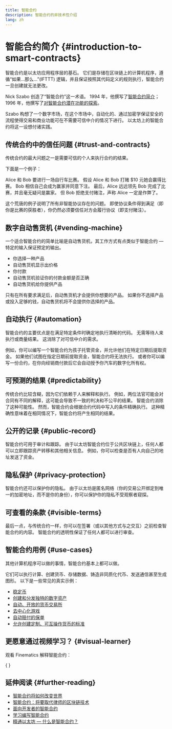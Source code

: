 ```yaml
---
title: 智能合约
description: 智能合约的非技术性介绍
lang: zh
---
```


# 智能合约简介 \{#introduction-to-smart-contracts}

智能合约是以太坊应用程序层的基石。 它们是存储在区块链上的计算机程序，遵循“如果...那么...”(IFTTT) 逻辑，并且保证按照其代码定义的规则执行，智能合约一旦创建就无法更改。

Nick Szabo 创造了“智能合约”这一术语。 1994 年，他撰写了[智能合约简介](https://www.fon.hum.uva.nl/rob/Courses/InformationInSpeech/CDROM/Literature/LOTwinterschool2006/szabo.best.vwh.net/smart.contracts.html)；1996 年，他撰写了[对智能合约潜在功能的探索](https://www.fon.hum.uva.nl/rob/Courses/InformationInSpeech/CDROM/Literature/LOTwinterschool2006/szabo.best.vwh.net/smart_contracts_2.html)。

Szabo 构想了一个数字市场，在这个市场中，自动化的、通过加密学保证安全的流程使得交易和商业功能可在不需要可信中介的情况下进行。 以太坊上的智能合约将这一设想付诸实践。

## 传统合约中的信任问题 \{#trust-and-contracts}

传统合约的最大问题之一是需要可信的个人来执行合约的结果。

下面是一个例子：

Alice 和 Bob 要进行一场自行车比赛。 假设 Alice 和 Bob 打赌 $10 元她会赢得比赛。 Bob 相信自己会成为赢家并同意下注。 最后，Alice 远远领先 Bob 完成了比赛，并且毫无疑问是赢家。 但 Bob 拒绝支付赌注，声称 Alice 一定是作弊了。

这个荒唐的例子说明了所有非智能协议存在的问题。 即使协议条件得到满足（即你是比赛的获胜者），你仍然必须要信任对方会履行协议（即支付赌注）。

## 数字自动售货机 \{#vending-machine}

一个适合智能合约的简单比喻是自动售货机，其工作方式有点类似于智能合约 — 特定的输入保证预定的输出。

- 你选择一种产品
- 自动售货机显示出价格
- 你付款
- 自动售货机验证你的付款金额是否正确
- 自动售货机给你提供产品

只有在所有要求满足后，自动售货机才会提供你想要的产品。 如果你不选择产品或投入足够的钱，自动售货机将不会提供你选择的产品。

## 自动执行 \{#automation}

智能合约的主要优点是在满足特定条件时确定地执行清晰的代码。 无需等待人来执行或商量结果。 这消除了对可信中介的需求。

例如，你可以编写一个智能合约为孩子托管资金，并允许他们在特定日期后提取资金。 如果他们试图在指定日期前提取资金，智能合约将无法执行。 或者你可以编写一份合约，在你向经销商付款后它会自动授予你汽车的数字化所有权。

## 可预测的结果 \{#predictability}

传统合约比较含糊，因为它们依赖于人来解释和执行。 例如，两位法官可能会对合同有不同的解释，这可能会导致不一致的判决和不公平的结果。 智能合约消除了这种可能性。 然而，智能合约会根据合约代码中写入的条件精确执行。 这种精确性意味着在相同情况下，智能合约将产生相同的结果。

## 公开的记录 \{#public-record}

智能合约可用于审计和跟踪。 由于以太坊智能合约位于公共区块链上，任何人都可以立即跟踪资产转移和其他相关信息。 例如，你可以检查是否有人向自己的地址发送了资金。

## 隐私保护 \{#privacy-protection}

智能合约还可以保护你的隐私。 由于以太坊是匿名网络（你的交易公开绑定到唯一的加密地址，而不是你的身份），你可以保护你的隐私不受观察者窥探。

## 可查看的条款 \{#visible-terms}

最后一点，与传统合约一样，你可以在签署（或以其他方式与之交互）之前检查智能合约的内容。 智能合约的透明性保证了任何人都可以进行审查。

## 智能合约用例 \{#use-cases}

其他计算机程序可以做的事情，智能合约基本上都可以做。

它们可以执行计算、创建货币、存储数据、铸造非同质化代币、发送通信甚至生成图形。 以下是一些常见的真实示例：

- [稳定币](/stablecoins/)
- [创建和分发独特的数字资产](/nft/)
- [自动、开放的货币交易所](/get-eth/#dex)
- [去中心化游戏](/dapps/?category=gaming)
- [自动赔付的保单](https://etherisc.com/)
- [允许创建定制、可互操作货币的标准](/developers/docs/standards/tokens/)

## 更愿意通过视频学习？ \{#visual-learner}

观看 Finematics 解释智能合约：

{
<YouTube id="pWGLtjG-F5c" />
}

## 延伸阅读 \{#further-reading}

- [智能合约将如何改变世界](https://www.youtube.com/watch?v=pA6CGuXEKtQ)
- [智能合约：将要取代律师的区块链技术](https://blockgeeks.com/guides/smart-contracts/)
- [面向开发者的智能合约](/developers/docs/smart-contracts/)
- [学习编写智能合约](/developers/learning-tools/)
- [精通以太坊 — 什么是智能合约？](https://github.com/ethereumbook/ethereumbook/blob/develop/07smart-contracts-solidity.asciidoc#what-is-a-smart-contract)
